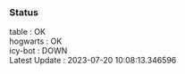 ### Status


table : OK  
hogwarts : OK  
icy-bot : DOWN  
Latest Update : 2023-07-20 10:08:13.346596
